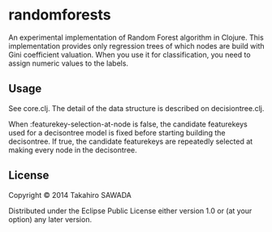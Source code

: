# randomforests

An experimental implementation of Random Forest algorithm in Clojure.
This implementation provides only regression trees of which nodes are build with Gini coefficient valuation. When you use it for classification, you need to assign numeric values to the labels.

## Usage

See core.clj. The detail of the data structure is described on decisiontree.clj.

When :featurekey-selection-at-node is false, the candidate featurekeys used for a decisontree model is fixed before starting building the decisontree. If true, the candidate featurekeys are repeatedly selected at making every node in the decisontree.

## License

Copyright © 2014 Takahiro SAWADA

Distributed under the Eclipse Public License either version 1.0 or (at
your option) any later version.
